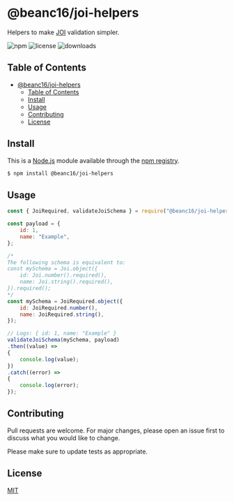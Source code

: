 # @beanc16/joi-helpers

Helpers to make [JOI](https://www.npmjs.com/package/joi) validation simpler.

<!-- Badges -->
![npm][npm-version]
![license][npm-license]
![downloads][npm-downloads]



## Table of Contents
- [@beanc16/joi-helpers](#beanc16joi-helpers)
  - [Table of Contents](#table-of-contents)
  - [Install](#install)
  - [Usage](#usage)
  - [Contributing](#contributing)
  - [License](#license)


## Install
This is a [Node.js](https://nodejs.org/en/) module available through the [npm registry](https://www.npmjs.com/).

```bash
$ npm install @beanc16/joi-helpers
```



## Usage
```js
const { JoiRequired, validateJoiSchema } = require("@beanc16/joi-helpers");

const payload = {
    id: 1,
    name: "Example",
};

/*
The following schema is equivalent to:
const mySchema = Joi.object({
    id: Joi.number().required(),
    name: Joi.string().required(),
}).required();
*/
const mySchema = JoiRequired.object({
    id: JoiRequired.number(),
    name: JoiRequired.string(),
});

// Logs: { id: 1, name: "Example" }
validateJoiSchema(mySchema, payload)
.then((value) =>
{
    console.log(value);
})
.catch((error) =>
{
    console.log(error);
});
```



## Contributing
Pull requests are welcome. For major changes, please open an issue first to discuss what you would like to change.

Please make sure to update tests as appropriate.



## License
[MIT](https://choosealicense.com/licenses/mit/)



<!-- Shield URLs -->
[npm-version]: https://img.shields.io/npm/v/@beanc16/joi-helpers
[npm-license]: https://img.shields.io/npm/l/@beanc16/joi-helpers
[npm-downloads]: https://img.shields.io/npm/dm/@beanc16/joi-helpers
